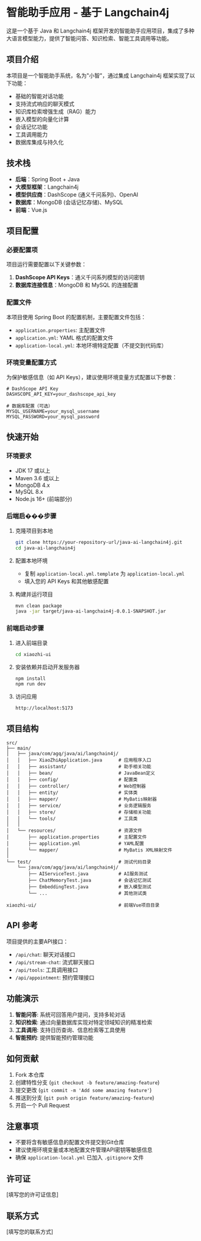 # 智能助手应用 - 基于 Langchain4j

这是一个基于 Java 和 Langchain4j 框架开发的智能助手应用项目，集成了多种大语言模型能力，提供了智能问答、知识检索、智能工具调用等功能。

## 项目介绍

本项目是一个智能助手系统，名为"小智"，通过集成 Langchain4j 框架实现了以下功能：

- 基础的智能对话功能
- 支持流式响应的聊天模式
- 知识库检索增强生成（RAG）能力
- 嵌入模型的向量化计算
- 会话记忆功能
- 工具调用能力
- 数据库集成与持久化

## 技术栈

- **后端**：Spring Boot + Java
- **大模型框架**：Langchain4j
- **模型供应商**：DashScope (通义千问系列)、OpenAI
- **数据库**：MongoDB (会话记忆存储)、MySQL
- **前端**：Vue.js

## 项目配置

### 必要配置项

项目运行需要配置以下关键参数：

1. **DashScope API Keys**：通义千问系列模型的访问密钥
2. **数据库连接信息**：MongoDB 和 MySQL 的连接配置

### 配置文件

本项目使用 Spring Boot 的配置机制，主要配置文件包括：
- `application.properties`: 主配置文件
- `application.yml`: YAML 格式的配置文件
- `application-local.yml`: 本地环境特定配置（不提交到代码库）

### 环境变量配置方式

为保护敏感信息（如 API Keys），建议使用环境变量方式配置以下参数：

```properties
# DashScope API Key
DASHSCOPE_API_KEY=your_dashscope_api_key

# 数据库配置（可选）
MYSQL_USERNAME=your_mysql_username
MYSQL_PASSWORD=your_mysql_password
```

## 快速开始

### 环境要求

- JDK 17 或以上
- Maven 3.6 或以上
- MongoDB 4.x
- MySQL 8.x
- Node.js 16+ (前端部分)

### 后端启���步骤

1. 克隆项目到本地
   ```bash
   git clone https://your-repository-url/java-ai-langchain4j.git
   cd java-ai-langchain4j
   ```

2. 配置本地环境
   - 复制 `application-local.yml.template` 为 `application-local.yml`
   - 填入您的 API Keys 和其他敏感配置

3. 构建并运行项目
   ```bash
   mvn clean package
   java -jar target/java-ai-langchain4j-0.0.1-SNAPSHOT.jar
   ```

### 前端启动步骤

1. 进入前端目录
   ```bash
   cd xiaozhi-ui
   ```

2. 安装依赖并启动开发服务器
   ```bash
   npm install
   npm run dev
   ```

3. 访问应用
   ```
   http://localhost:5173
   ```

## 项目结构

```
src/
├── main/
│   ├── java/com/agq/java/ai/langchain4j/
│   │   ├── XiaoZhiApplication.java      # 应用程序入口
│   │   ├── assistant/                   # 助手相关功能
│   │   ├── bean/                        # JavaBean定义
│   │   ├── config/                      # 配置类
│   │   ├── controller/                  # Web控制器
│   │   ├── entity/                      # 实体类
│   │   ├── mapper/                      # MyBatis映射器
│   │   ├── service/                     # 业务逻辑服务
│   │   ├── store/                       # 存储相关功能
│   │   └── tools/                       # 工具类
│   │
│   └── resources/                       # 资源文件
│       ├── application.properties       # 主配置文件
│       ├── application.yml              # YAML配置
│       └── mapper/                      # MyBatis XML映射文件
│
└── test/                                # 测试代码目录
    └── java/com/agq/java/ai/langchain4j/
        ├── AIServiceTest.java           # AI服务测试
        ├── ChatMemoryTest.java          # 会话记忆测试
        ├── EmbeddingTest.java           # 嵌入模型测试
        └── ...                          # 其他测试类

xiaozhi-ui/                              # 前端Vue项目目录
```

## API 参考

项目提供的主要API接口：

- `/api/chat`: 聊天对话接口
- `/api/stream-chat`: 流式聊天接口
- `/api/tools`: 工具调用接口
- `/api/appointment`: 预约管理接口

## 功能演示

1. **智能问答**: 系统可回答用户提问，支持多轮对话
2. **知识检索**: 通过向量数据库实现对特定领域知识的精准检索
3. **工具调用**: 支持日历查询、信息检索等工具使用
4. **智能预约**: 提供智能预约管理功能

## 如何贡献

1. Fork 本仓库
2. 创建特性分支 (`git checkout -b feature/amazing-feature`)
3. 提交更改 (`git commit -m 'Add some amazing feature'`)
4. 推送到分支 (`git push origin feature/amazing-feature`)
5. 开启一个 Pull Request

## 注意事项

- 不要将含有敏感信息的配置文件提交到Git仓库
- 建议使用环境变量或本地配置文件管理API密钥等敏感信息
- 确保 `application-local.yml` 已加入 `.gitignore` 文件

## 许可证

[填写您的许可证信息]

## 联系方式

[填写您的联系方式]
